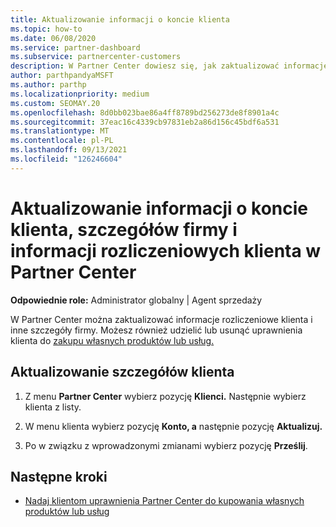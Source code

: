 ```yaml
---
title: Aktualizowanie informacji o koncie klienta
ms.topic: how-to
ms.date: 06/08/2020
ms.service: partner-dashboard
ms.subservice: partnercenter-customers
description: W Partner Center dowiesz się, jak zaktualizować informacje rozliczeniowe klienta lub jak zaktualizować szczegóły firmy.
author: parthpandyaMSFT
ms.author: parthp
ms.localizationpriority: medium
ms.custom: SEOMAY.20
ms.openlocfilehash: 8d0bb023bae86a4ff8789bd256273de8f8901a4c
ms.sourcegitcommit: 37eac16c4339cb97831eb2a86d156c45bdf6a531
ms.translationtype: MT
ms.contentlocale: pl-PL
ms.lasthandoff: 09/13/2021
ms.locfileid: "126246604"
---
```

# <a name="update-customer-account-info-company-details-and-customer-billing-information-in-partner-center"></a>Aktualizowanie informacji o koncie klienta, szczegółów firmy i informacji rozliczeniowych klienta w Partner Center

**Odpowiednie role:** Administrator globalny | Agent sprzedaży

W Partner Center można zaktualizować informacje rozliczeniowe klienta i inne szczegóły firmy. Możesz również udzielić lub usunąć uprawnienia klienta do [zakupu własnych produktów lub usług.](give-customers-permission.md)

## <a name="update-customer-details"></a>Aktualizowanie szczegółów klienta

1. Z menu **Partner Center** wybierz pozycję **Klienci.** Następnie wybierz klienta z listy.

2. W menu klienta wybierz pozycję **Konto, a** następnie pozycję **Aktualizuj.**

3. Po w związku z wprowadzonymi zmianami wybierz pozycję **Prześlij**.

## <a name="next-steps"></a>Następne kroki

- [Nadaj klientom uprawnienia Partner Center do kupowania własnych produktów lub usług](give-customers-permission.md)